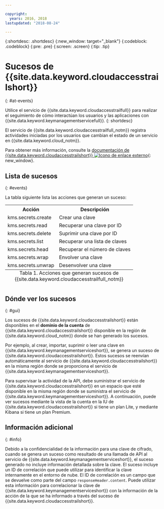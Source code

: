 ```yaml
---

copyright:
  years: 2016, 2018
lastupdated: "2018-08-24"

---
```


{:shortdesc: .shortdesc}
{:new_window: target="_blank"}
{:codeblock: .codeblock}
{:pre: .pre}
{:screen: .screen}
{:tip: .tip}

# Sucesos de {{site.data.keyword.cloudaccesstrailshort}}
{: #at-events}

Utilice el servicio de {{site.data.keyword.cloudaccesstrailfull}} para realizar el seguimiento de cómo interactúan los usuarios y las aplicaciones con {{site.data.keyword.keymanagementservicefull}}. 
{: shortdesc}

El servicio de {{site.data.keyword.cloudaccesstrailfull_notm}} registra actividades iniciadas por los usuarios que cambian el estado de un servicio en {{site.data.keyword.cloud_notm}}. 

Para obtener más información, consulte la [documentación de {{site.data.keyword.cloudaccesstrailshort}} ![Icono de enlace externo](../../icons/launch-glyph.svg "Icono de enlace externo")](/docs/services/cloud-activity-tracker/index.html#getting-started-with-cla){: new_window}.

## Lista de sucesos
{: #events}

La tabla siguiente lista las acciones que generan un suceso:

<table>
    <tr>
        <th>Acción</th>
        <th>Descripción</th>
    </tr>
    <tr>
        <td>kms.secrets.create</td>
        <td>Crear una clave</td>
    </tr>
    <tr>
        <td>kms.secrets.read</td>
        <td>Recuperar una clave por ID</td>
    </tr>
   <tr>
        <td>kms.secrets.delete</td>
        <td>Suprimir una clave por ID</td>
    </tr>
    <tr>
        <td>kms.secrets.list</td>
        <td>Recuperar una lista de claves</td>
    </tr>
    <tr>
        <td>kms.secrets.head</td>
        <td>Recuperar el número de claves</td>
    </tr>
     <tr>
        <td>kms.secrets.wrap</td>
        <td>Envolver una clave</td>
    </tr>
     <tr>
        <td>kms.secrets.unwrap</td>
        <td>Desenvolver una clave</td>
    </tr>
    <caption style="caption-side:bottom;">Tabla 1. Acciones que generan sucesos de {{site.data.keyword.cloudaccesstrailfull_notm}}</caption>
</table>

## Dónde ver los sucesos
{: #gui}

<!-- Option 2: Add the following sentence if your service sends events to the account domain. -->

Los sucesos de {{site.data.keyword.cloudaccesstrailshort}} están disponibles en el **dominio de la cuenta** de {{site.data.keyword.cloudaccesstrailshort}} disponible en la región de {{site.data.keyword.cloud_notm}} donde se han generado los sucesos.

Por ejemplo, al crear, importar, suprimir o leer una clave en {{site.data.keyword.keymanagementserviceshort}}, se genera un suceso de {{site.data.keyword.cloudaccesstrailshort}}. Estos sucesos se reenvían automáticamente al servicio de {{site.data.keyword.cloudaccesstrailshort}} en la misma región donde se proporciona el servicio de {{site.data.keyword.keymanagementserviceshort}}.

Para supervisar la actividad de la API, debe suministrar el servicio de {{site.data.keyword.cloudaccesstrailshort}} en un espacio que esté disponible en la misma región donde se suministra el servicio de {{site.data.keyword.keymanagementserviceshort}}. A continuación, puede ver sucesos mediante la vista de la cuenta en la IU de {{site.data.keyword.cloudaccesstrailshort}} si tiene un plan Lite, y mediante Kibana si tiene un plan Premium.

## Información adicional
{: #info}

Debido a la confidencialidad de la información para una clave de cifrado, cuando se genera un suceso como resultado de una llamada de API al servicio de {{site.data.keyword.keymanagementserviceshort}}, el suceso generado no incluye información detallada sobre la clave. El suceso incluye un ID de correlación que puede utilizar para identificar la clave internamente en el entorno de nube. El ID de correlación es un campo que se devuelve como parte del campo `responseHeader.content`. Puede utilizar esta información para correlacionar la clave de {{site.data.keyword.keymanagementserviceshort}} con la información de la acción de la que se ha informado a través del suceso de {{site.data.keyword.cloudaccesstrailshort}}.
